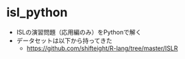 # isl_python
- ISLの演習問題（応用編のみ）をPythonで解く
- データセットは以下から持ってきた
  - https://github.com/shifteight/R-lang/tree/master/ISLR
